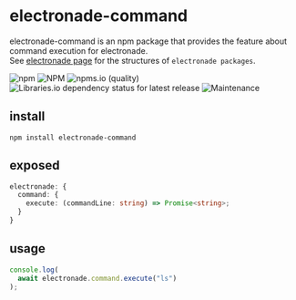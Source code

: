 # electronade-command

electronade-command is an npm package that provides the feature about command execution for electronade.  
See [electronade page](https://electronade.netlify.app/) for the structures of `electronade packages`.

![npm](https://img.shields.io/npm/v/electronade-command)
![NPM](https://img.shields.io/npm/l/electronade-command)
![npms.io (quality)](https://img.shields.io/npms-io/quality-score/electronade-command)
![Libraries.io dependency status for latest release](https://img.shields.io/librariesio/release/npm/electronade-command)
![Maintenance](https://img.shields.io/maintenance/yes/2022)

## install

``` shell
npm install electronade-command
```

## exposed

``` typescript
electronade: {
  command: {
    execute: (commandLine: string) => Promise<string>;
  }
}
```

## usage
``` javascript
console.log(
  await electronade.command.execute("ls")
);
```
